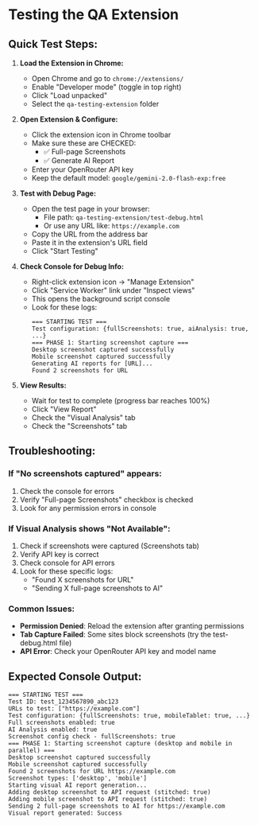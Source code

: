 # Testing the QA Extension

## Quick Test Steps:

1. **Load the Extension in Chrome:**
   - Open Chrome and go to `chrome://extensions/`
   - Enable "Developer mode" (toggle in top right)
   - Click "Load unpacked"
   - Select the `qa-testing-extension` folder

2. **Open Extension & Configure:**
   - Click the extension icon in Chrome toolbar
   - Make sure these are CHECKED:
     - ✅ Full-page Screenshots
     - ✅ Generate AI Report
   - Enter your OpenRouter API key
   - Keep the default model: `google/gemini-2.0-flash-exp:free`

3. **Test with Debug Page:**
   - Open the test page in your browser:
     - File path: `qa-testing-extension/test-debug.html`
     - Or use any URL like: `https://example.com`
   - Copy the URL from the address bar
   - Paste it in the extension's URL field
   - Click "Start Testing"

4. **Check Console for Debug Info:**
   - Right-click extension icon → "Manage Extension"
   - Click "Service Worker" link under "Inspect views"
   - This opens the background script console
   - Look for these logs:
     ```
     === STARTING TEST ===
     Test configuration: {fullScreenshots: true, aiAnalysis: true, ...}
     === PHASE 1: Starting screenshot capture ===
     Desktop screenshot captured successfully
     Mobile screenshot captured successfully
     Generating AI reports for [URL]...
     Found 2 screenshots for URL
     ```

5. **View Results:**
   - Wait for test to complete (progress bar reaches 100%)
   - Click "View Report"
   - Check the "Visual Analysis" tab
   - Check the "Screenshots" tab

## Troubleshooting:

### If "No screenshots captured" appears:
1. Check the console for errors
2. Verify "Full-page Screenshots" checkbox is checked
3. Look for any permission errors in console

### If Visual Analysis shows "Not Available":
1. Check if screenshots were captured (Screenshots tab)
2. Verify API key is correct
3. Check console for API errors
4. Look for these specific logs:
   - "Found X screenshots for URL"
   - "Sending X full-page screenshots to AI"

### Common Issues:
- **Permission Denied**: Reload the extension after granting permissions
- **Tab Capture Failed**: Some sites block screenshots (try the test-debug.html file)
- **API Error**: Check your OpenRouter API key and model name

## Expected Console Output:
```
=== STARTING TEST ===
Test ID: test_1234567890_abc123
URLs to test: ["https://example.com"]
Test configuration: {fullScreenshots: true, mobileTablet: true, ...}
Full screenshots enabled: true
AI Analysis enabled: true
Screenshot config check - fullScreenshots: true
=== PHASE 1: Starting screenshot capture (desktop and mobile in parallel) ===
Desktop screenshot captured successfully
Mobile screenshot captured successfully
Found 2 screenshots for URL https://example.com
Screenshot types: ['desktop', 'mobile']
Starting visual AI report generation...
Adding desktop screenshot to API request (stitched: true)
Adding mobile screenshot to API request (stitched: true)
Sending 2 full-page screenshots to AI for https://example.com
Visual report generated: Success
```